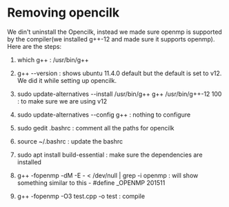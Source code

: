 # Removing opencilk

We din't uninstall the Opencilk, instead we made sure openmp is supported by the compiler(we installed g++-12 and made sure it supports openmp). Here are the steps:

1. which g++ : /usr/bin/g++

2. g++ --version : shows ubuntu 11.4.0 default but the default is set to v12. We did it while setting up opencilk.

3. sudo update-alternatives --install /usr/bin/g++ g++ /usr/bin/g++-12 100 : to make sure we are using v12

4. sudo update-alternatives --config g++ : nothing to configure

5. sudo gedit .bashrc : comment all the paths for opencilk

6. source ~/.bashrc : update the bashrc

7. sudo apt install build-essential : make sure the dependencies are installed

8. g++ -fopenmp -dM -E - < /dev/null | grep -i openmp : will show something similar to this - #define \_OPENMP 201511

9. g++ -fopenmp -O3 test.cpp -o test : compile
